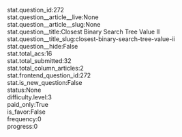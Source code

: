 stat.question_id:272  
stat.question__article__live:None  
stat.question__article__slug:None  
stat.question__title:Closest Binary Search Tree Value II  
stat.question__title_slug:closest-binary-search-tree-value-ii  
stat.question__hide:False  
stat.total_acs:16  
stat.total_submitted:32  
stat.total_column_articles:2  
stat.frontend_question_id:272  
stat.is_new_question:False  
status:None  
difficulty.level:3  
paid_only:True  
is_favor:False  
frequency:0  
progress:0  
